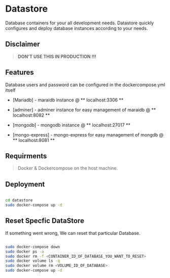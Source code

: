 # Datastore
Database containers for your all development needs.
Datastore quickly configures and deploy database instances according to your needs.

## Disclaimer
> **DON'T USE THIS IN PRODUCTION !!!**

## Features
Database users and password can be configured in the dockercompose.yml itself

- [Mariadb] - maraidb instance @ ** localhost:3306 **

- [adminer] - adminer instance for easy management of maraidb @ ** localhost:8082 **

- [mongodb] - mongodb instance @ ** localhost:27017 **

- [mongo-express] - mongo-express for easy management of mongdb @ ** localhost:8081 **

## Requirments

> Docker & Dockercompose on the host machine.

## Deployment

```sh

cd datastore
sudo docker-compose up -d

```

## Reset Specfic DataStore

If something went wrong, We can reset that particular Database.

```sh

sudo docker-compose down
sudo docker ps -a
sudo docker rm -f <CONTAINER_ID_OF_DATABASE_YOU_WANT_TO_RESET>
sudo docker volume ls -q
sudo docker volume rm <VOLUME_ID_OF_DATABASE>
sudo docker-compose up -d

```